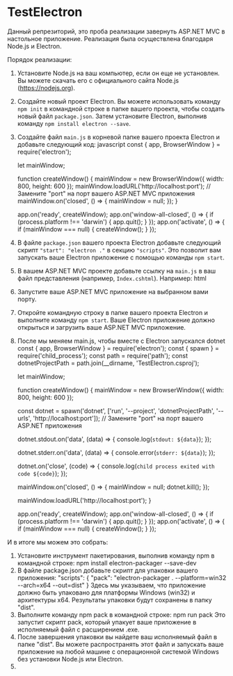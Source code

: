 # TestElectron

Данный репрезиторий, это проба реализации завернуть ASP.NET MVC в настольное приложение. Реализация была осуществлена благодаря Node.js и Electron.

Порядок реализации:
1. Установите Node.js на ваш компьютер, если он еще не установлен. Вы можете скачать его с официального сайта Node.js (https://nodejs.org).
2. Создайте новый проект Electron. Вы можете использовать команду `npm init` в командной строке в папке вашего проекта, чтобы создать новый файл `package.json`. Затем установите Electron, выполнив команду `npm install electron --save`.
3. Создайте файл `main.js` в корневой папке вашего проекта Electron и добавьте следующий код:
    javascript
    const { app, BrowserWindow } = require('electron');

    let mainWindow;

    function createWindow() {
      mainWindow = new BrowserWindow({ width: 800, height: 600 });
      mainWindow.loadURL('http://localhost:port'); // Замените "port" на порт вашего ASP.NET MVC приложения
      mainWindow.on('closed', () => {
        mainWindow = null;
      });
    }
    
    app.on('ready', createWindow);
    app.on('window-all-closed', () => {
      if (process.platform !== 'darwin') {
        app.quit();
      }
    });
    app.on('activate', () => {
      if (mainWindow === null) {
        createWindow();
      }
    });
4. В файле `package.json` вашего проекта Electron добавьте следующий скрипт `"start": "electron ."` в секцию `"scripts"`. Это позволит вам запускать ваше Electron приложение с помощью команды `npm start`.
5. В вашем ASP.NET MVC проекте добавьте ссылку на `main.js` в ваш файл представления (например, `Index.cshtml`). Например:
   html
    <script src="~/path/to/main.js"></script>
6. Запустите ваше ASP.NET MVC приложение на выбранном вами порту.
7. Откройте командную строку в папке вашего проекта Electron и выполните команду `npm start`. Ваше Electron приложение должно открыться и загрузить ваше ASP.NET MVC приложение.
8. После мы меняем main.js, чтобы вместе с Electron запускался dotnet
     const { app, BrowserWindow } = require('electron');
    const { spawn } = require('child_process');
     const path = require('path');
    const dotnetProjectPath = path.join(__dirname, 'TestElectron.csproj');
    
    let mainWindow;
    
    function createWindow() {
      mainWindow = new BrowserWindow({ width: 800, height: 600 });
    
      const dotnet = spawn('dotnet', ['run', '--project', 'dotnetProjectPath', '--urls', 'http://localhost:port']);
      // Замените "port" на порт вашего ASP.NET приложения
    
      dotnet.stdout.on('data', (data) => {
        console.log(`stdout: ${data}`);
      });
    
      dotnet.stderr.on('data', (data) => {
        console.error(`stderr: ${data}`);
      });
    
      dotnet.on('close', (code) => {
        console.log(`child process exited with code ${code}`);
      });
    
      mainWindow.on('closed', () => {
        mainWindow = null;
        dotnet.kill();
      });
    
      mainWindow.loadURL('http://localhost:port');
    }
    
    app.on('ready', createWindow);
    app.on('window-all-closed', () => {
      if (process.platform !== 'darwin') {
        app.quit();
      }
    });
    app.on('activate', () => {
      if (mainWindow === null) {
        createWindow();
      }
    });

И в итоге мы можем это собрать:
1. Установите инструмент пакетирования, выполнив команду npm в командной строке:
   npm install electron-packager --save-dev
2. В файле package.json добавьте скрипт для упаковки вашего приложения:
   "scripts": {
    "pack": "electron-packager . --platform=win32 --arch=x64 --out=dist"
   }
   Здесь мы указываем, что приложение должно быть упаковано для платформы Windows (win32) и архитектуры x64. Результаты упаковки будут сохранены в папку "dist".
3. Выполните команду npm pack в командной строке:
   npm run pack
   Это запустит скрипт pack, который упакует ваше приложение в исполняемый файл с расширением .exe.
4. После завершения упаковки вы найдете ваш исполняемый файл в папке "dist". Вы можете распространять этот файл и запускать ваше приложение на любой машине с операционной системой Windows без установки Node.js или Electron.
5.  
